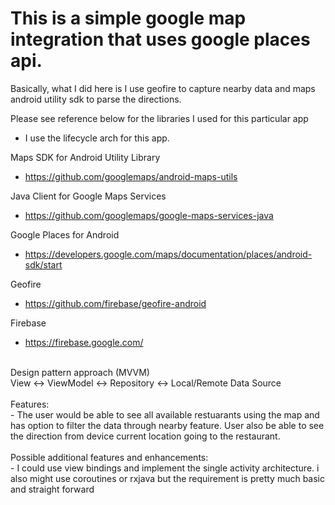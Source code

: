 
# This is a simple google map integration that uses google places api.

Basically, what I did here is I use geofire to capture nearby data and maps android utility sdk to parse the directions. 

Please see reference below for the libraries I used for this particular app<br />
- I use the lifecycle arch for this app. 

Maps SDK for Android Utility Library
- https://github.com/googlemaps/android-maps-utils

Java Client for Google Maps Services
- https://github.com/googlemaps/google-maps-services-java

Google Places for Android
- https://developers.google.com/maps/documentation/places/android-sdk/start

Geofire
- https://github.com/firebase/geofire-android

Firebase
- https://firebase.google.com/

<br />
Design pattern approach (MVVM)<br />
View <-> ViewModel <-> Repository <-> Local/Remote Data Source<br />
<br />
Features:<br />
  - The user would be able to see all available restuarants using the map and has option to filter the data through nearby feature. User also be able to see the direction from device current location going to the restaurant.
<br />
<br />
Possible additional features and enhancements:<br />
- I could use view bindings and implement the single activity architecture. i also might use coroutines or rxjava but the requirement is pretty much basic and straight forward



